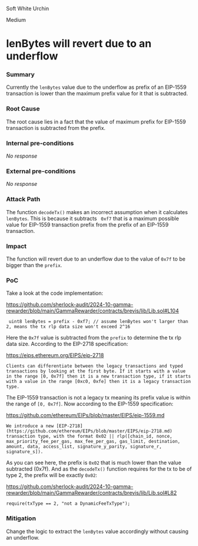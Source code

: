 Soft White Urchin

Medium

# lenBytes will revert due to an underflow

### Summary

Currently the `lenBytes` value due to the underflow as prefix of an EIP-1559 transaction is lower than the maximum prefix value for it that is subtracted.

### Root Cause

The root cause lies in a fact that the value of maximum prefix for EIP-1559 transaction is subtracted from the prefix.

### Internal pre-conditions

_No response_

### External pre-conditions

_No response_

### Attack Path

The function `decodeTx()` makes an incorrect assumption when it calculates `lenBytes`. This is because it subtracts ` 0xf7` that is a maximum possible value for EIP-1559 transaction prefix from the prefix of an EIP-1559 transaction.

### Impact

The function will revert due to an underflow due to the value of `0x7f` to be bigger than the `prefix`.

### PoC

Take a look at the code implementation:

https://github.com/sherlock-audit/2024-10-gamma-rewarder/blob/main/GammaRewarder/contracts/brevis/lib/Lib.sol#L104
```solidity
 uint8 lenBytes = prefix - 0xf7; // assume lenBytes won't larger than 2, means the tx rlp data size won't exceed 2^16
```

Here the `0x7f` value is subtracted from the `prefix` to determine the tx rlp data size. According to the EIP-2718 specification:

https://eips.ethereum.org/EIPS/eip-2718
```solidity
Clients can differentiate between the legacy transactions and typed transactions by looking at the first byte. If it starts with a value in the range [0, 0x7f] then it is a new transaction type, if it starts with a value in the range [0xc0, 0xfe] then it is a legacy transaction type.
```

The EIP-1559 transaction is not a legacy tx meaning its prefix value is within the range of `[0, 0x7f]`. Now according to the EIP-1559 specification:

https://github.com/ethereum/EIPs/blob/master/EIPS/eip-1559.md
```solidity
We introduce a new [EIP-2718](https://github.com/ethereum/EIPs/blob/master/EIPS/eip-2718.md) transaction type, with the format 0x02 || rlp([chain_id, nonce, max_priority_fee_per_gas, max_fee_per_gas, gas_limit, destination, amount, data, access_list, signature_y_parity, signature_r, signature_s]).

```

As you can see here, the prefix is `0x02` that is much lower than the value subtracted (0x7f). And as the `decodeTx()` function requires for the tx to be of type 2, the prefix will be exactly `0x02`:

https://github.com/sherlock-audit/2024-10-gamma-rewarder/blob/main/GammaRewarder/contracts/brevis/lib/Lib.sol#L82
```solidity
require(txType == 2, "not a DynamicFeeTxType");
```

### Mitigation

Change the logic to extract the `lenBytes` value accordingly without causing an underflow.